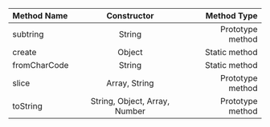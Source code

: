 | Method Name | Constructor | Method Type |
| :---         | :---:    | ---:          |
| subtring       | String   | Prototype method        |
| create       | Object   | Static method        |
| fromCharCode       | String   | Static method        |
| slice       | Array, String   | Prototype method        |
| toString       | String, Object, Array, Number   | Prototype method        |
